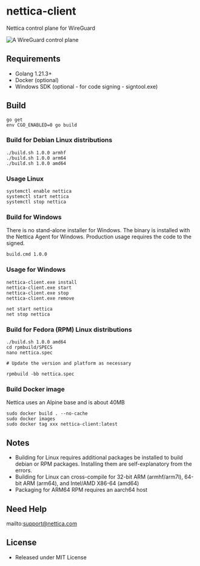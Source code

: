# nettica-client

Nettica control plane for WireGuard

<img src="https://nettica.com/nettica.png" alt="A WireGuard control plane">

## Requirements

* Golang 1.21.3+
* Docker (optional)
* Windows SDK (optional - for code signing - signtool.exe)

## Build

```
go get
env CGO_ENABLED=0 go build
```

### Build for Debian Linux distributions

```
./build.sh 1.0.0 armhf
./build.sh 1.0.0 arm64
./build.sh 1.0.0 amd64
```

### Usage Linux

```
systemctl enable nettica
systemctl start nettica
systemctl stop nettica
```

### Build for Windows
There is no stand-alone installer for Windows.  The binary is installed with the Nettica Agent for Windows.  Production usage requires the code to the signed.
```
build.cmd 1.0.0
```

### Usage for Windows

```
nettica-client.exe install
nettica-client.exe start
nettica-client.exe stop
nettica-client.exe remove

net start nettica
net stop nettica
```


### Build for Fedora (RPM) Linux distributions

```
./build.sh 1.0.0 amd64
cd rpmbuild/SPECS
nano nettica.spec

# Update the version and platform as necessary

rpmbuild -bb nettica.spec
```

### Build Docker image

Nettica uses an Alpine base and is about 40MB

```
sudo docker build . --no-cache
sudo docker images
sudo docker tag xxx nettica-client:latest
```

## Notes
* Building for Linux requires additional packages be installed to build debian or RPM packages. Installing them are self-explanatory from the errors.
* Building for Linux can cross-compile for 32-bit ARM (armhf/arm7l), 64-bit ARM (arm64), and Intel/AMD X86-64 (amd64)
* Packaging for ARM64 RPM requires an aarch64 host

## Need Help

mailto:support@nettica.com

## License
* Released under MIT License

